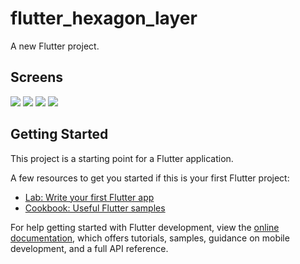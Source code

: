 # flutter_hexagon_layer
A new Flutter project.

## Screens
<img src="https://github.com/illiafedenko/flutter-map-layer/blob/main/screenshots/DemoCreatorSnap_2023-12-29%2022-08-04.png">
<img src="https://github.com/illiafedenko/flutter-map-layer/blob/main/screenshots/DemoCreatorSnap_2023-12-29%2022-09-25.png">
<img src="https://github.com/illiafedenko/flutter-map-layer/blob/main/screenshots/DemoCreatorSnap_2023-12-29%2022-09-55.png">
<img src="https://github.com/illiafedenko/flutter-map-layer/blob/main/screenshots/DemoCreatorSnap_2023-12-29%2022-11-08.png">


## Getting Started

This project is a starting point for a Flutter application.

A few resources to get you started if this is your first Flutter project:

- [Lab: Write your first Flutter app](https://docs.flutter.dev/get-started/codelab)
- [Cookbook: Useful Flutter samples](https://docs.flutter.dev/cookbook)

For help getting started with Flutter development, view the
[online documentation](https://docs.flutter.dev/), which offers tutorials,
samples, guidance on mobile development, and a full API reference.
